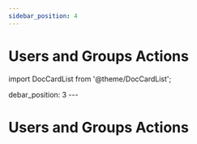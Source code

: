 ```yaml
---
sidebar_position: 4
---
```


# Users and Groups Actions

import DocCardList from '@theme/DocCardList';

<DocCardList />
debar_position: 3
---

# Users and Groups Actions

